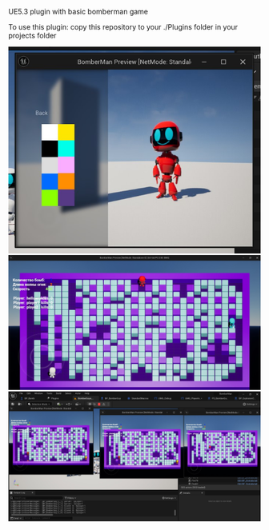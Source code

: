 UE5.3 plugin with basic bomberman game

To use this plugin:
copy this repository to your ./Plugins folder in your projects folder



![Alt text](./imgs/Bomberman1.jpg)
![Alt text](./imgs/Bomberman2.jpg)
![Alt text](./imgs/Bomberman3.jpg)
